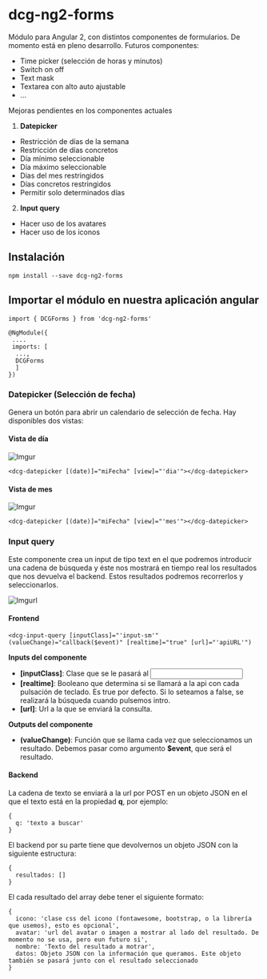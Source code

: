 # dcg-ng2-forms
Módulo para Angular 2, con distintos componentes de formularios. De momento está en pleno desarrollo.
Futuros componentes:
- Time picker (selección de horas y minutos)
- Switch on off
- Text mask
- Textarea con alto auto ajustable
- ...

Mejoras pendientes en los componentes actuales
1. **Datepicker**
  - Restricción de días de la semana
  - Restricción de días concretos
  - Día mínimo seleccionable
  - Día máximo seleccionable
  - Dias del mes restringidos
  - Días concretos restringidos
  - Permitir solo determinados días
2. **Input query**
  - Hacer uso de los avatares
  - Hacer uso de los iconos

## Instalación
```
npm install --save dcg-ng2-forms
```

## Importar el módulo en nuestra aplicación angular

```
import { DCGForms } from 'dcg-ng2-forms'

@NgModule({
 ....
 imports: [
  ...,
  DCGForms
  ]
})
```

### Datepicker (Selección de fecha)

Genera un botón para abrir un calendario de selección de fecha.
Hay disponibles dos vistas:

#### Vista de día
![Imgur](http://i.imgur.com/mgwmaBy.gif)

```
<dcg-datepicker [(date)]="miFecha" [view]="'dia'"></dcg-datepicker>
```

#### Vista de mes
![Imgur](http://i.imgur.com/z6jfnwN.gif)

```
<dcg-datepicker [(date)]="miFecha" [view]="'mes'"></dcg-datepicker>
```

### Input query
Este componente crea un input de tipo text en el que podremos introducir una cadena de búsqueda y éste nos mostrará en tiempo real los resultados que nos devuelva el backend. Estos resultados podremos recorrerlos y seleccionarlos.

![Imgurl](http://i.imgur.com/x2KxAgO.gif)

#### Frontend
```
<dcg-input-query [inputClass]="'input-sm'" (valueChange)="callback($event)" [realtime]="true" [url]="'apiURL'")
```

**Inputs del componente**
- **[inputClass]**: Clase que se le pasará al <input>
- **[realtime]**: Booleano que determina si se llamará a la api con cada pulsación de teclado. Es true por defecto. Si lo seteamos a false, se realizará la búsqueda cuando pulsemos intro.
- **[url]**: Url a la que se enviará la consulta.

**Outputs del componente**
- **(valueChange)**: Función que se llama cada vez que seleccionamos un resultado. Debemos pasar como argumento **$event**, que será el resultado.

#### Backend
La cadena de texto se enviará a la url por POST en un objeto JSON en el que el texto está en la propiedad **q**, por ejemplo:
```
{
  q: 'texto a buscar'
}
```

El backend por su parte tiene que devolvernos un objeto JSON con la siguiente estructura:

```
{
  resultados: []
}
```

El cada resultado del array debe tener el siguiente formato:
```
{
  icono: 'clase css del icono (fontawesome, bootstrap, o la librería que usemos), esto es opcional',
  avatar: 'url del avatar o imagen a mostrar al lado del resultado. De momento no se usa, pero eun futuro si',
  nombre: 'Texto del resultado a motrar',
  datos: Objeto JSON con la información que queramos. Este objeto también se pasará junto con el resultado seleccionado
}
```
